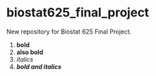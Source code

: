 # biostat625_final_project

New repository for Biostat 625 Final Project.

1. **bold**
2. __also bold__
3. _italics_
4. ___bold and italics___
